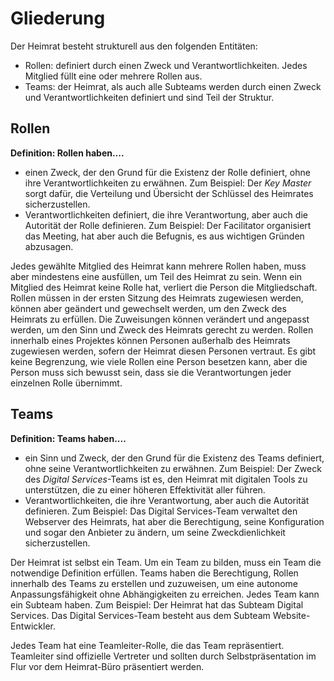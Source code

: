 # Gliederung

Der Heimrat besteht strukturell aus den folgenden Entitäten:

- Rollen: definiert durch einen Zweck und Verantwortlichkeiten. Jedes Mitglied füllt eine oder mehrere Rollen aus.
- Teams: der Heimrat, als auch alle Subteams werden durch einen Zweck und Verantwortlichkeiten definiert und sind Teil der Struktur.

## Rollen

**Definition: Rollen haben....**
- einen Zweck, der den Grund für die Existenz der Rolle definiert, ohne ihre Verantwortlichkeiten zu erwähnen. Zum Beispiel: Der *Key Master* sorgt dafür, die Verteilung und Übersicht der Schlüssel des Heimrates sicherzustellen.
- Verantwortlichkeiten definiert, die ihre Verantwortung, aber auch die Autorität der Rolle definieren. Zum Beispiel: Der Facilitator organisiert das Meeting, hat aber auch die Befugnis, es aus wichtigen Gründen abzusagen.


Jedes gewählte Mitglied des Heimrat kann mehrere Rollen haben, muss aber mindestens eine ausfüllen, um Teil des Heimrat zu sein.
Wenn ein Mitglied des Heimrat keine Rolle hat, verliert die Person die Mitgliedschaft.
Rollen müssen in der ersten Sitzung des Heimrats zugewiesen werden, können aber geändert und gewechselt werden, um den Zweck des Heimrats zu erfüllen. Die Zuweisungen können verändert und angepasst werden, um den Sinn und Zweck des Heimrats gerecht zu werden. Rollen innerhalb eines Projektes können Personen außerhalb des Heimrats zugewiesen werden, sofern der Heimrat diesen Personen vertraut.
Es gibt keine Begrenzung, wie viele Rollen eine Person besetzen kann, aber die Person muss sich bewusst sein, dass sie die Verantwortungen jeder einzelnen Rolle übernimmt.

## Teams

**Definition: Teams haben....**
- ein Sinn und Zweck, der den Grund für die Existenz des Teams definiert, ohne seine Verantwortlichkeiten zu erwähnen. Zum Beispiel: Der Zweck des *Digital Services*-Teams ist es, den Heimrat mit digitalen Tools zu unterstützen, die zu einer höheren Effektivität aller führen.
- Verantwortlichkeiten, die ihre Verantwortung, aber auch die Autorität definieren. Zum Beispiel: Das Digital Services-Team verwaltet den Webserver des Heimrats, hat aber die Berechtigung, seine Konfiguration und sogar den Anbieter zu ändern, um seine Zweckdienlichkeit sicherzustellen.

Der Heimrat ist selbst ein Team. Um ein Team zu bilden, muss ein Team die notwendige Definition erfüllen. Teams haben die Berechtigung, Rollen innerhalb des Teams zu erstellen und zuzuweisen, um eine autonome Anpassungsfähigkeit ohne Abhängigkeiten zu erreichen.
Jedes Team kann ein Subteam haben. Zum Beispiel: Der Heimrat hat das Subteam Digital Services. Das Digital Services-Team besteht aus dem Subteam Website-Entwickler.

Jedes Team hat eine Teamleiter-Rolle, die das Team repräsentiert. Teamleiter sind offizielle Vertreter und sollten durch Selbstpräsentation im Flur vor dem Heimrat-Büro präsentiert werden.
